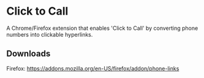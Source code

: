 # Click to Call
A Chrome/Firefox extension that enables 'Click to Call' by converting phone numbers into clickable hyperlinks.

## Downloads
Firefox: <https://addons.mozilla.org/en-US/firefox/addon/phone-links>
